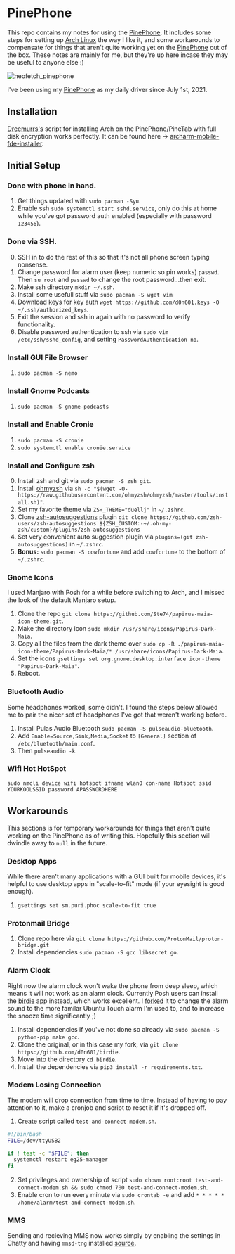 # PinePhone  
This repo contains my notes for using the [PinePhone](https://www.pine64.org/pinephone/). It includes some steps for setting up [Arch Linux](https://github.com/dreemurrs-embedded/Pine64-Arch) the way I like it, and some workarounds to compensate for things that aren't quite working yet on the [PinePhone](https://www.pine64.org/pinephone/) out of the box. These notes are mainly for me, but they're up here incase they may be useful to anyone else :)


![neofetch_pinephone](https://user-images.githubusercontent.com/8961705/133648326-79f331c2-b74b-4833-bcfa-caf28118d444.png)

I've been using my [PinePhone](https://www.pine64.org/pinephone/) as my daily driver since July 1st, 2021.


## Installation  
[Dreemurrs's](https://github.com/dreemurrs-embedded) script for installing Arch on the PinePhone/PineTab with full disk encryption works perfectly. It can be found here -> [archarm-mobile-fde-installer](https://github.com/dreemurrs-embedded/archarm-mobile-fde-installer). 

## Initial Setup  

### Done with phone in hand.
1. Get things updated with `sudo pacman -Syu`.
2. Enable ssh `sudo systemctl start sshd.service`, only do this at home while you've got password auth enabled (especially with password `123456`).

### Done via SSH.
0. SSH in to do the rest of this so that it's not all phone screen typing nonsense.
1. Change password for alarm user (keep numeric so pin works) `passwd`. Then `su root` and `passwd` to change the root password...then exit.
2. Make ssh directory `mkdir ~/.ssh`.
3. Install some usefull stuff via `sudo pacman -S wget vim`
4. Download keys for key auth `wget https://github.com/d0n601.keys -O ~/.ssh/authorized_keys`.
5. Exit the session and ssh in again with no password to verify functionality.
6. Disable password authentication to ssh via `sudo vim /etc/ssh/sshd_config`, and setting `PasswordAuthentication no`.

### Install GUI File Browser
1. `sudo pacman -S nemo`

### Install Gnome Podcasts
1. `sudo pacman -S gnome-podcasts`

### Install and Enable Cronie
1. `sudo pacman -S cronie`
2. `sudo systemctl enable cronie.service`

### Install and Configure zsh  
0. Install zsh and git via `sudo pacman -S zsh git`.
1. Install [ohmyzsh](https://github.com/ohmyzsh/ohmyzsh) via `sh -c "$(wget -O- https://raw.githubusercontent.com/ohmyzsh/ohmyzsh/master/tools/install.sh)"`.
2. Set my favorite theme via `ZSH_THEME="duellj"` in `~/.zshrc`.
3. Clone [zsh-autosuggestions](https://github.com/zsh-users/zsh-autosuggestions) plugin `git clone https://github.com/zsh-users/zsh-autosuggestions ${ZSH_CUSTOM:-~/.oh-my-zsh/custom}/plugins/zsh-autosuggestions`
4. Set very convenient auto suggestion plugin via  `plugins=(git zsh-autosuggestions)` in `~/.zshrc`.
5. **Bonus:** `sudo pacman -S cowfortune` and add `cowfortune` to the bottom of `~/.zshrc`.

### Gnome Icons   
I used Manjaro with Posh for a while before switching to Arch, and I missed the look of the default Manjaro setup.   
1. Clone the repo `git clone https://github.com/Ste74/papirus-maia-icon-theme.git`.
2. Make the directory icon `sudo mkdir /usr/share/icons/Papirus-Dark-Maia`.
3. Copy all the files from the dark theme over `sudo cp -R ./papirus-maia-icon-theme/Papirus-Dark-Maia/* /usr/share/icons/Papirus-Dark-Maia`.
4. Set the icons `gsettings set org.gnome.desktop.interface icon-theme "Papirus-Dark-Maia"`.
5. Reboot.


### Bluetooth Audio  
Some headphones worked, some didn't. I found the steps below allowed me to pair the nicer set of headphones I've got that weren't working before.  
1. Install Pulas Audio Bluetooth `sudo pacman -S pulseaudio-bluetooth`.
2. Add `Enable=Source,Sink,Media,Socket` to `[General]` section of `/etc/bluetooth/main.conf`.
3. Then `pulseaudio -k`.


### Wifi Hot HotSpot
`sudo nmcli device wifi hotspot ifname wlan0 con-name Hotspot ssid YOURKOOLSSID password APASSWORDHERE`


## Workarounds  
This sections is for temporary workarounds for things that aren't quite working on the PinePhone as of writing this. Hopefully this section will dwindle away to `null` in the future.


### Desktop Apps  
While there aren't many applications with a GUI built for mobile devices, it's helpful to use desktop apps in "scale-to-fit" mode (if your eyesight is good enough).

1. `gsettings set sm.puri.phoc scale-to-fit true`


### Protonmail Bridge  
1. Clone repo here via  `git clone https://github.com/ProtonMail/proton-bridge.git`
2. Install dependencies `sudo pacman -S gcc libsecret go`.


### Alarm Clock  
Right now the alarm clock won't wake the phone from deep sleep, which means it will not work as an alarm clock. Currently Posh users can install the [birdie](https://github.com/Dejvino/birdie) app instead, which works excellent. I [forked](https://github.com/d0n601/birdie) it to change the alarm sound to the more familar Ubuntu Touch alarm I'm used to, and to increase the snooze time significantly ;)  

1. Install dependencies if you've not done so already via `sudo pacman -S python-pip make gcc`.  
2. Clone the original, or in this case my fork, via `git clone https://github.com/d0n601/birdie`.  
3. Move into the directory `cd birdie`.  
4. Install the dependencies via `pip3 install -r requirements.txt`.  


### Modem Losing Connection  
The modem will drop connection from time to time. Instead of having to pay attention to it, make a cronjob and script to reset it if it's dropped off.
1. Create script called `test-and-connect-modem.sh`.
```bash
#!/bin/bash
FILE=/dev/ttyUSB2

if ! test -c "$FILE"; then
  systemctl restart eg25-manager
fi
```
2. Set privileges and ownership of script `sudo chown root:root test-and-connect-modem.sh
 && sudo chmod 700 test-and-connect-modem.sh`.
3. Enable cron to run every minute via `sudo crontab -e` and add `* * * * * /home/alarm/test-and-connect-modem.sh`.


### MMS 
Sending and recieving MMS now works simply by enabling the settings in Chatty and having `mmsd-tng` installed [source](https://github.com/dreemurrs-embedded/Pine64-Arch/wiki/MMS).




